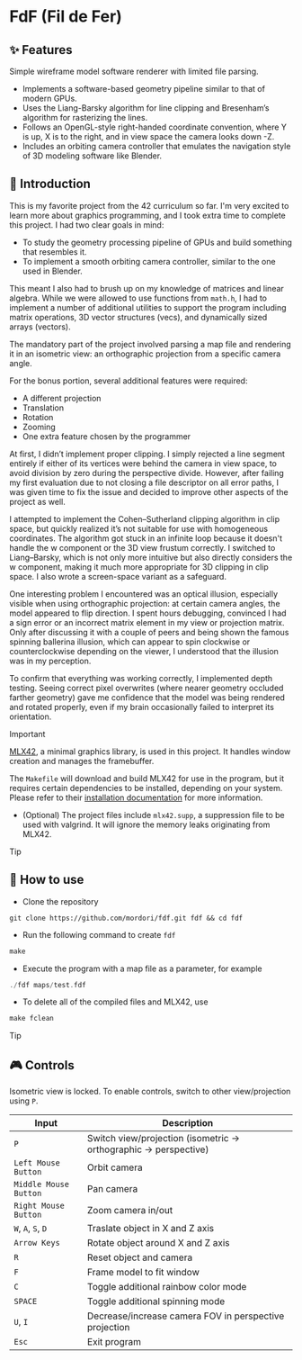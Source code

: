 # FdF (Fil de Fer)
## ✨ Features
Simple wireframe model software renderer with limited file parsing.
- Implements a software-based geometry pipeline similar to that of modern GPUs.
- Uses the Liang-Barsky algorithm for line clipping and Bresenham’s algorithm for rasterizing the lines.
- Follows an OpenGL-style right-handed coordinate convention, where Y is up, X is to the right, and in view space the camera looks down -Z.
- Includes an orbiting camera controller that emulates the navigation style of 3D modeling software like Blender.

## 📖 Introduction

This is my favorite project from the 42 curriculum so far. I'm very excited to learn more about graphics programming, and I took extra time to complete this project. I had two clear goals in mind:

- To study the geometry processing pipeline of GPUs and build something that resembles it.
- To implement a smooth orbiting camera controller, similar to the one used in Blender.

This meant I also had to brush up on my knowledge of matrices and linear algebra. While we were allowed to use functions from `math.h`, I had to implement a number of additional utilities to support the program including matrix operations, 3D vector structures (vecs), and dynamically sized arrays (vectors).

The mandatory part of the project involved parsing a map file and rendering it in an isometric view: an orthographic projection from a specific camera angle.

For the bonus portion, several additional features were required:
- A different projection
- Translation
- Rotation
- Zooming
- One extra feature chosen by the programmer

At first, I didn’t implement proper clipping. I simply rejected a line segment entirely if either of its vertices were behind the camera in view space, to avoid division by zero during the perspective divide. However, after failing my first evaluation due to not closing a file descriptor on all error paths, I was given time to fix the issue and decided to improve other aspects of the project as well.

I attempted to implement the Cohen–Sutherland clipping algorithm in clip space, but quickly realized it’s not suitable for use with homogeneous coordinates. The algorithm got stuck in an infinite loop because it doesn't handle the w component or the 3D view frustum correctly. I switched to Liang–Barsky, which is not only more intuitive but also directly considers the w component, making it much more appropriate for 3D clipping in clip space. I also wrote a screen-space variant as a safeguard.

One interesting problem I encountered was an optical illusion, especially visible when using orthographic projection: at certain camera angles, the model appeared to flip direction. I spent hours debugging, convinced I had a sign error or an incorrect matrix element in my view or projection matrix. Only after discussing it with a couple of peers and being shown the famous spinning ballerina illusion, which can appear to spin clockwise or counterclockwise depending on the viewer, I understood that the illusion was in my perception.

To confirm that everything was working correctly, I implemented depth testing. Seeing correct pixel overwrites (where nearer geometry occluded farther geometry) gave me confidence that the model was being rendered and rotated properly, even if my brain occasionally failed to interpret its orientation.

> [!IMPORTANT]
> [MLX42](https://github.com/codam-coding-college/MLX42), a minimal graphics library, is used in this project. It handles window creation and manages the framebuffer.
> 
> The `Makefile` will download and build MLX42 for use in the program, but it requires certain dependencies to be installed, depending on your system. Please refer to their [installation documentation](https://github.com/codam-coding-college/MLX42?tab=readme-ov-file#for-linux) for more information.
>
> - (Optional) The project files include `mlx42.supp`, a suppression file to be used with valgrind. It will ignore the memory leaks originating from MLX42.

> [!TIP]
> ## 🚀 How to use
- Clone the repository
``` git
git clone https://github.com/mordori/fdf.git fdf && cd fdf
```
- Run the following command to create `fdf`
``` Makefile
make
```
- Execute the program with a map file as a parameter, for example
``` C
./fdf maps/test.fdf
```
- To delete all of the compiled files and MLX42, use
``` Makefile
make fclean
```

> [!TIP]
> ## 🎮 Controls
> Isometric view is locked. To enable controls, switch to other view/projection using `P`.

| Input               | Description                     |
|---------------------|---------------------------------|
| `P`                  | Switch view/projection (isometric -> orthographic -> perspective)        |
| `Left Mouse Button`    | Orbit camera   |
| `Middle Mouse Button`  | Pan camera   |
| `Right Mouse Button`   | Zoom camera in/out              |
| `W`, `A`, `S`, `D`   | Traslate object in X and Z axis |
| `Arrow Keys`         | Rotate object around X and Z axis  |
| `R`                  | Reset object and camera         |
| `F`                  | Frame model to fit window        |
| `C`                  | Toggle additional rainbow color mode       |
| `SPACE`              | Toggle additional spinning mode        |
| `U`, `I`             | Decrease/increase camera FOV in perspective projection        |
| `Esc`                | Exit program                     |
